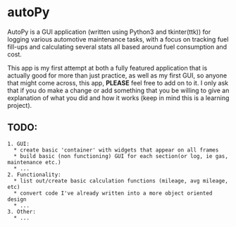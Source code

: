 # autoPy

AutoPy is a GUI application (written using Python3 and tkinter(ttk)) for logging
various automotive maintenance tasks, with a focus on tracking fuel fill-ups and
calculating several stats all based around fuel consumption and cost.

This app is my first attempt at both a fully featured application that is
actually good for more than just practice, as well as my first GUI, so anyone
that might come across, this app, **__PLEASE__** feel free to add on to it. I
only ask that if you do make a change or add something that you be willing to
give an explanation of what you did and how it works (keep in mind this is a
  learning project).



  ## TODO:
    1. GUI:
      * create basic 'container' with widgets that appear on all frames
      * build basic (non functioning) GUI for each section(or log, ie gas, maintenance etc.)
      * ...
    2. Functionality:
      * list out/create basic calculation functions (mileage, avg mileage, etc)
      * convert code I've already written into a more object oriented design
      * ...
    3. Other:
      * ...
